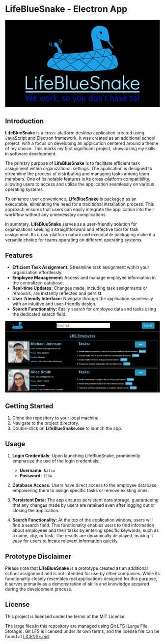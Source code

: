 # LifeBlueSnake - Electron App

<kbd>
  <img src="resources/app/logos/logo.png" alt="LifeBlueSnake">
</kbd>

## Introduction

**LifeBlueSnake** is a cross-platform desktop application created using JavaScript and Electron framework. It was created as an additional school project, with a focus on developing an application centered around a theme of my choice. This marks my first significant project, showcasing my skills in software development.

The primary purpose of **LifeBlueSnake** is to facilitate efficient task assignment within organizational settings. The application is designed to streamline the process of distributing and managing tasks among team members. One of its notable features is its cross-platform compatibility, allowing users to access and utilize the application seamlessly on various operating systems.

To enhance user convenience, **LifeBlueSnake** is packaged as an executable, eliminating the need for a traditional installation process. This approach ensures that users can easily integrate the application into their workflow without any unnecessary complications.

In summary, **LifeBlueSnake** serves as a user-friendly solution for organizations seeking a straightforward and effective tool for task assignment. Its cross-platform nature and executable packaging make it a versatile choice for teams operating on different operating systems.

## Features

- **Efficient Task Assignment:** Streamline task assignment within your organization effortlessly.
- **Employee Management:** Access and manage employee information in the centralized database.
- **Real-time Updates:** Changes made, including task assignments or removals, are instantly reflected and persist.
- **User-friendly Interface:** Navigate through the application seamlessly with an intuitive and user-friendly design.
- **Search Functionality:** Easily search for employee data and tasks using the dedicated search field.

<kbd>
  <img src="resources/app/logos/screenshot.png" alt="LifeBlueSnake">
</kbd>

## Getting Started

1. Clone the repository to your local machine.
2. Navigate to the project directory.
3. Double-click on **LifeBlueSnake.exe** to launch the app.

## Usage

1. **Login Credentials:**
Upon launching LifeBlueSnake, prominently emphasize the use of the login credentials:
    - **Username:** `Nalim`
    - **Password:** `1234`

3. **Database Access:**
Users have direct access to the employee database, empowering them to assign specific tasks or remove existing ones.

4. **Persistent Data:**
The app ensures persistent data storage, guaranteeing that any changes made by users are retained even after logging out or closing the application.

5. **Search Functionality:**
At the top of the application window, users will find a search field. This functionality enables users to find information about employees and their tasks by entering specific keywords, such as a name, city, or task. The results are dynamically displayed, making it easy for users to locate relevant information quickly.

## Prototype Disclaimer

Please note that **LifeBlueSnake** is a prototype created as an additional school assignment and is not intended for use by other companies. While its functionality closely resembles real applications designed for this purpose, it serves primarily as a demonstration of skills and knowledge acquired during the development process.

## License

This project is licensed under the terms of the MIT License.

The large files in this repository are managed using Git LFS (Large File Storage). Git LFS is licensed under its own terms, and the license file can be found at [LICENSE.md](https://media.githubusercontent.com/media/NalimWeso/lifebluesnake-electron-app/main/LICENSE.md).
